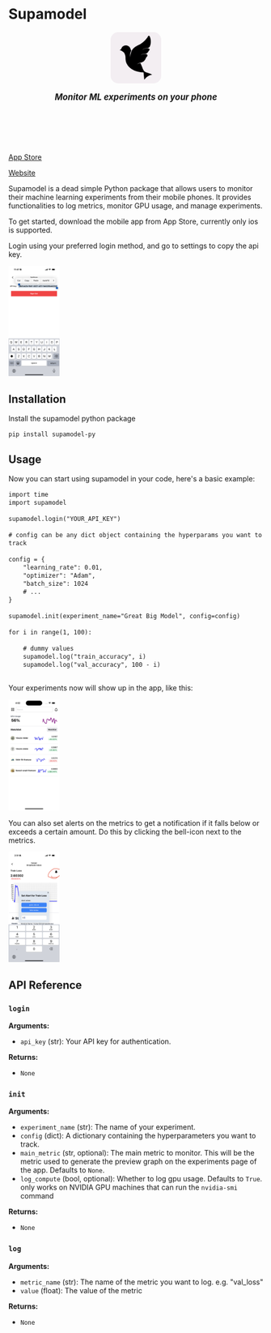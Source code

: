 # Supamodel

<div style="margin-bottom: 100px;">
<p align="center">
  <img src="./media/logo_1024_black.jpg" alt="Monitor ML Experiments" width="20%" style="border-radius: 15px;">
</p>
<p align="center"><strong style="font-size: larger;"><em>Monitor ML experiments on your phone</em></strong></p>
</div>



[App Store](https://apps.apple.com/us/app/supamodel/id6517357968)  


[Website](https://supamodel.ai)


Supamodel is a dead simple Python package that allows users to monitor their machine learning experiments from their mobile phones. It provides functionalities to log metrics, monitor GPU usage, and manage experiments.

To get started, download the mobile app from App Store, currently only ios is supported.

Login using your preferred login method, and go to settings to copy the api key.

<img src="./media/image1.jpeg" alt="Supamodel" width="20%">


## Installation

Install the supamodel python package

```
pip install supamodel-py
```

## Usage

Now you can start using supamodel in your code, here's a basic example:


```
import time
import supamodel

supamodel.login("YOUR_API_KEY")

# config can be any dict object containing the hyperparams you want to track

config = {
    "learning_rate": 0.01,
    "optimizer": "Adam",
    "batch_size": 1024
    # ...
}

supamodel.init(experiment_name="Great Big Model", config=config)

for i in range(1, 100):

    # dummy values
    supamodel.log("train_accuracy", i)
    supamodel.log("val_accuracy", 100 - i)


```

Your experiments now will show up in the app, like this:

<img src="./media/image4.jpg" alt="Supamodel" width="20%">


You can also set alerts on the metrics to get a notification if it falls below or exceeds a certain amount. Do this by clicking the bell-icon next to the metrics.

<img src="./media/image2.jpeg" alt="Supamodel" width="20%">


## API Reference

### `login`

**Arguments:**
- `api_key` (str): Your API key for authentication.

**Returns:**
- `None`

### `init`

**Arguments:**
- `experiment_name` (str): The name of your experiment.
- `config` (dict): A dictionary containing the hyperparameters you want to track.
- `main_metric` (str, optional): The main metric to monitor. This will be the metric used to generate the preview graph on the experiments page of the app. Defaults to `None`.
- `log_compute` (bool, optional): Whether to log gpu usage. Defaults to `True`. only works on NVIDIA GPU machines that can run the `nvidia-smi` command

**Returns:**
- `None`

### `log`

**Arguments:**
- `metric_name` (str): The name of the metric you want to log. e.g. "val_loss"
- `value` (float): The value of the metric


**Returns:**
- `None`


